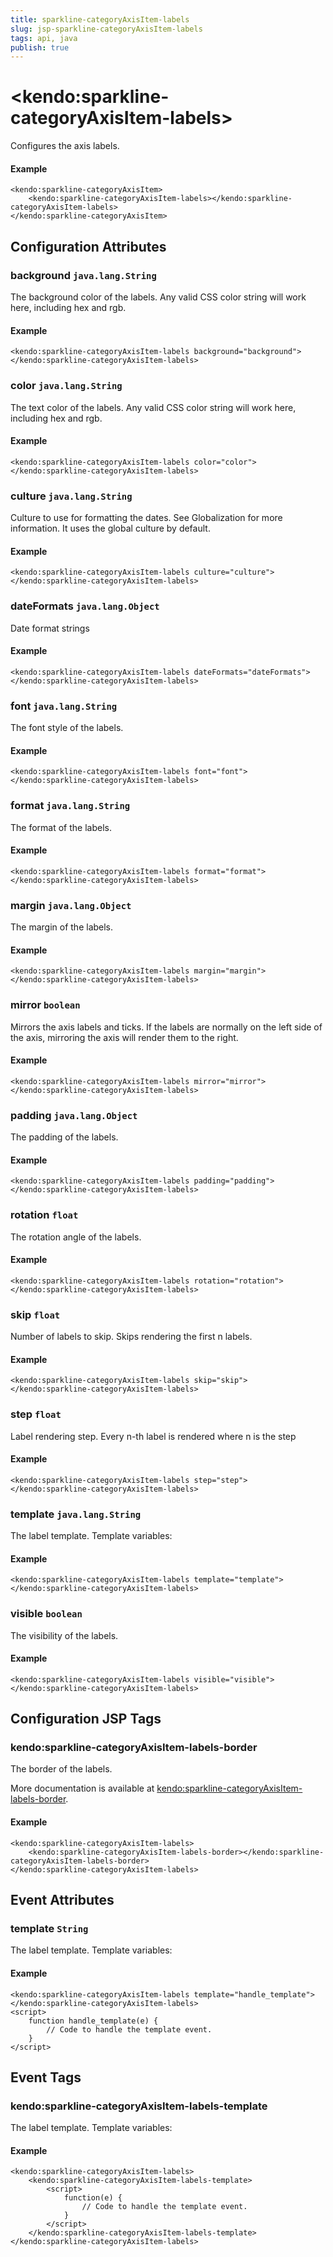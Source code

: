 ```yaml
---
title: sparkline-categoryAxisItem-labels
slug: jsp-sparkline-categoryAxisItem-labels
tags: api, java
publish: true
---
```


# \<kendo:sparkline-categoryAxisItem-labels\>

Configures the axis labels.

#### Example
    <kendo:sparkline-categoryAxisItem>
        <kendo:sparkline-categoryAxisItem-labels></kendo:sparkline-categoryAxisItem-labels>
    </kendo:sparkline-categoryAxisItem>

## Configuration Attributes

### background `java.lang.String`

The background color of the labels. Any valid CSS color string will work here, including hex and rgb.

#### Example
    <kendo:sparkline-categoryAxisItem-labels background="background">
    </kendo:sparkline-categoryAxisItem-labels>

### color `java.lang.String`

The text color of the labels. Any valid CSS color string will work here, including hex and rgb.

#### Example
    <kendo:sparkline-categoryAxisItem-labels color="color">
    </kendo:sparkline-categoryAxisItem-labels>

### culture `java.lang.String`

Culture to use for formatting the dates. See Globalization for more information.
It uses the global culture by default.

#### Example
    <kendo:sparkline-categoryAxisItem-labels culture="culture">
    </kendo:sparkline-categoryAxisItem-labels>

### dateFormats `java.lang.Object`

Date format strings

#### Example
    <kendo:sparkline-categoryAxisItem-labels dateFormats="dateFormats">
    </kendo:sparkline-categoryAxisItem-labels>

### font `java.lang.String`

The font style of the labels.

#### Example
    <kendo:sparkline-categoryAxisItem-labels font="font">
    </kendo:sparkline-categoryAxisItem-labels>

### format `java.lang.String`

The format of the labels.

#### Example
    <kendo:sparkline-categoryAxisItem-labels format="format">
    </kendo:sparkline-categoryAxisItem-labels>

### margin `java.lang.Object`

The margin of the labels.

#### Example
    <kendo:sparkline-categoryAxisItem-labels margin="margin">
    </kendo:sparkline-categoryAxisItem-labels>

### mirror `boolean`

Mirrors the axis labels and ticks.
If the labels are normally on the left side of the axis,
mirroring the axis will render them to the right.

#### Example
    <kendo:sparkline-categoryAxisItem-labels mirror="mirror">
    </kendo:sparkline-categoryAxisItem-labels>

### padding `java.lang.Object`

The padding of the labels.

#### Example
    <kendo:sparkline-categoryAxisItem-labels padding="padding">
    </kendo:sparkline-categoryAxisItem-labels>

### rotation `float`

The rotation angle of the labels.

#### Example
    <kendo:sparkline-categoryAxisItem-labels rotation="rotation">
    </kendo:sparkline-categoryAxisItem-labels>

### skip `float`

Number of labels to skip.
Skips rendering the first n labels.

#### Example
    <kendo:sparkline-categoryAxisItem-labels skip="skip">
    </kendo:sparkline-categoryAxisItem-labels>

### step `float`

Label rendering step.
Every n-th label is rendered where n is the step

#### Example
    <kendo:sparkline-categoryAxisItem-labels step="step">
    </kendo:sparkline-categoryAxisItem-labels>

### template `java.lang.String`

The label template.
Template variables:

#### Example
    <kendo:sparkline-categoryAxisItem-labels template="template">
    </kendo:sparkline-categoryAxisItem-labels>

### visible `boolean`

The visibility of the labels.

#### Example
    <kendo:sparkline-categoryAxisItem-labels visible="visible">
    </kendo:sparkline-categoryAxisItem-labels>


##  Configuration JSP Tags

### kendo:sparkline-categoryAxisItem-labels-border

The border of the labels.

More documentation is available at [kendo:sparkline-categoryAxisItem-labels-border](/kendo-ui/api/wrappers/jsp/sparkline/categoryaxisitem-labels-border).

#### Example

    <kendo:sparkline-categoryAxisItem-labels>
        <kendo:sparkline-categoryAxisItem-labels-border></kendo:sparkline-categoryAxisItem-labels-border>
    </kendo:sparkline-categoryAxisItem-labels>


## Event Attributes

### template `String`

The label template.
Template variables:


#### Example
    <kendo:sparkline-categoryAxisItem-labels template="handle_template">
    </kendo:sparkline-categoryAxisItem-labels>
    <script>
        function handle_template(e) {
            // Code to handle the template event.
        }
    </script>

## Event Tags

### kendo:sparkline-categoryAxisItem-labels-template

The label template.
Template variables:


#### Example
    <kendo:sparkline-categoryAxisItem-labels>
        <kendo:sparkline-categoryAxisItem-labels-template>
            <script>
                function(e) {
                    // Code to handle the template event.
                }
            </script>
        </kendo:sparkline-categoryAxisItem-labels-template>
    </kendo:sparkline-categoryAxisItem-labels>

